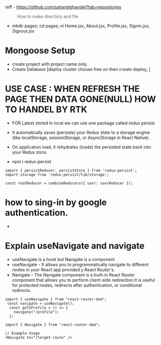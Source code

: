 reff - https://github.com/sahandghavidel?tab=repositories

> How to make directory and file

- mkdir pages; cd pages; ni Home.jsx, About.jsx, Profile.jsx, Signin.jsx, Signout.jsx

# Mongoose Setup

- create project with project name only.
- Create Database [deploy cluster choose free on then create deploy, ]

# USE CASE : WHEN REFRESH THE PAGE THEN DATA GONE(NULL) HOW TO HANDEL BY RTK

- FOR Latest stored in local we can use one package called redux persist
- It automatically saves (persists) your Redux state to a storage engine (like localStorage, sessionStorage, or AsyncStorage in React Native).

- On application load, it rehydrates (loads) the persisted state back into your Redux store.
- npm i redux-persist

```
import { persistReducer, persistStore } from 'redux-persist';
import storage from 'redux-persist/lib/storage';

const rootReducer = combineReducers({ user: userReducer });
```

# how to sing-in by google authentication.

-

# Explain useNavigate and navigate

- useNavigate is a hook but Navigate is a component
- useNavigate - It allows you to programmatically navigate to different routes in your React app.provided y React Router's.
- Navigate - The Navigate component is a built-in React Router component that allows you to perform client-side redirection.It is useful for protected routes, redirects after authentication, or conditional redirects.

```
import { useNavigate } from "react-router-dom";
 const navigate = useNavigate();
  const goToProfile = () => {
    navigate("/profile");
  };

import { Navigate } from "react-router-dom";

// Example Usage
<Navigate to="/target-route" />
```

